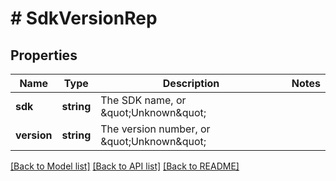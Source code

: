 # # SdkVersionRep

## Properties

Name | Type | Description | Notes
------------ | ------------- | ------------- | -------------
**sdk** | **string** | The SDK name, or \&quot;Unknown\&quot; |
**version** | **string** | The version number, or \&quot;Unknown\&quot; |

[[Back to Model list]](../../README.md#models) [[Back to API list]](../../README.md#endpoints) [[Back to README]](../../README.md)
